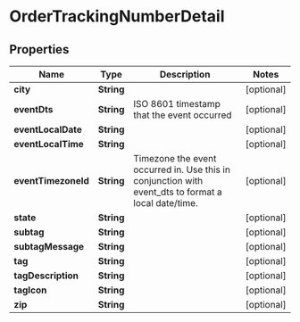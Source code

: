 
# OrderTrackingNumberDetail

## Properties
Name | Type | Description | Notes
------------ | ------------- | ------------- | -------------
**city** | **String** |  |  [optional]
**eventDts** | **String** | ISO 8601 timestamp that the event occurred |  [optional]
**eventLocalDate** | **String** |  |  [optional]
**eventLocalTime** | **String** |  |  [optional]
**eventTimezoneId** | **String** | Timezone the event occurred in.  Use this in conjunction with event_dts to format a local date/time. |  [optional]
**state** | **String** |  |  [optional]
**subtag** | **String** |  |  [optional]
**subtagMessage** | **String** |  |  [optional]
**tag** | **String** |  |  [optional]
**tagDescription** | **String** |  |  [optional]
**tagIcon** | **String** |  |  [optional]
**zip** | **String** |  |  [optional]



